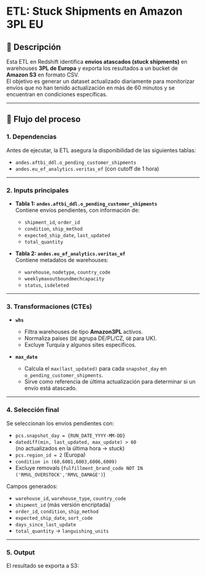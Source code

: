 # ETL: Stuck Shipments en Amazon 3PL EU

## 📌 Descripción
Esta ETL en Redshift identifica **envíos atascados (stuck shipments)** en warehouses **3PL de Europa** y exporta los resultados a un bucket de **Amazon S3** en formato CSV.  
El objetivo es generar un dataset actualizado diariamente para monitorizar envíos que no han tenido actualización en más de 60 minutos y se encuentran en condiciones específicas.

---

## 🔄 Flujo del proceso

### 1. **Dependencias**
Antes de ejecutar, la ETL asegura la disponibilidad de las siguientes tablas:
- `andes.aftbi_ddl.o_pending_customer_shipments`
- `andes.eu_ef_analytics.veritas_ef` (con cutoff de 1 hora)

---

### 2. **Inputs principales**
- **Tabla 1: `andes.aftbi_ddl.o_pending_customer_shipments`**  
  Contiene envíos pendientes, con información de:
  - `shipment_id`, `order_id`
  - `condition`, `ship_method`
  - `expected_ship_date`, `last_updated`
  - `total_quantity`

- **Tabla 2: `andes.eu_ef_analytics.veritas_ef`**  
  Contiene metadatos de warehouses:
  - `warehouse`, `nodetype`, `country_code`
  - `weeklymaxoutboundmechcapacity`
  - `status`, `isdeleted`

---

### 3. **Transformaciones (CTEs)**
- **`whs`**  
  - Filtra warehouses de tipo **Amazon3PL** activos.  
  - Normaliza países (`DE` agrupa DE/PL/CZ, `GB` para UK).  
  - Excluye Turquía y algunos sites específicos.  

- **`max_date`**  
  - Calcula el `max(last_updated)` para cada `snapshot_day` en `o_pending_customer_shipments`.  
  - Sirve como referencia de última actualización para determinar si un envío está atascado.  

---

### 4. **Selección final**
Se seleccionan los envíos pendientes con:
- `pcs.snapshot_day = {RUN_DATE_YYYY-MM-DD}`
- `datediff(min, last_updated, max_update) > 60`  
  (no actualizados en la última hora → stuck)
- `pcs.region_id = 2` (Europa)
- `condition in (60,6001,6003,6006,6009)`  
- Excluye removals (`fulfillment_brand_code NOT IN ('RMVL_OVERSTOCK','RMVL_DAMAGE')`)

Campos generados:
- `warehouse_id`, `warehouse_type`, `country_code`
- `shipment_id` (más versión encriptada)
- `order_id`, `condition`, `ship_method`
- `expected_ship_date`, `sort_code`
- `days_since_last_update`
- `total_quantity` → `languishing_units`

---

### 5. **Output**
El resultado se exporta a S3:


